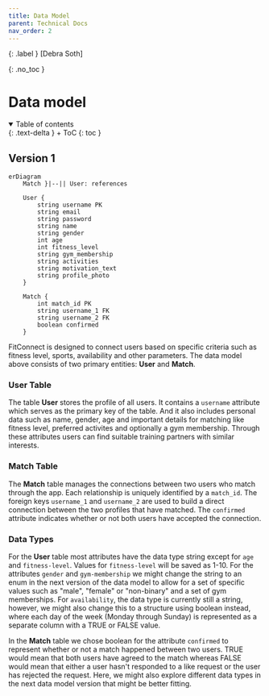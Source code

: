 ```yaml
---
title: Data Model
parent: Technical Docs
nav_order: 2
---
```


{: .label }
[Debra Soth]

{: .no_toc }
# Data model

<details open markdown="block">
{: .text-delta }
<summary>Table of contents</summary>
+ ToC
{: toc }
</details>

## Version 1
```mermaid
erDiagram
    Match }|--|| User: references

    User {
        string username PK
        string email 
        string password
        string name
        string gender
        int age
        int fitness_level
        string gym_membership
        string activities
        string motivation_text
        string profile_photo
    }

    Match {
        int match_id PK
        string username_1 FK
        string username_2 FK
        boolean confirmed
    }
```
FitConnect is designed to connect users based on specific criteria such as fitness level, sports, availability and other parameters. 
The data model above consists of two primary entities: **User** and **Match**. 

### User Table
The table **User** stores the profile of all users. It contains a `username` attribute which serves as the primary key of the table. And it also includes personal data such as name, gender, age and important details for matching like fitness level, preferred activites and optionally a gym membership. 
Through these attributes users can find suitable training partners with similar interests. 

### Match Table
The **Match** table manages the connections between two users who match through the app. Each relationship is uniquely identified by a `match_id`. The foreign keys `username_1` and `username_2` are used to build a direct connection between the two profiles that have matched. The `confirmed` attribute indicates whether or not both users have accepted the connection.

### Data Types
For the **User** table most attributes have the data type string except for `age` and `fitness-level`. Values for `fitness-level` will be saved as 1-10. For the attributes `gender` and `gym-membership` we might change the string to an enum in the next version of the data model to allow for a set of specific values such as "male", "female" or "non-binary" and a set of gym memberships. For `availability`, the data type is currently still a string, however, we might also change this to a structure using boolean instead, where each day of the week (Monday through Sunday) is represented as a separate column with a TRUE or FALSE value. 

In the **Match** table we chose boolean for the attribute `confirmed` to represent whether or not a match happened between two users. TRUE would mean that both users have agreed to the match whereas FALSE would mean that either a user hasn't responded to a like request or the user has rejected the request. Here, we might also explore different data types in the next data model version that might be better fitting.

